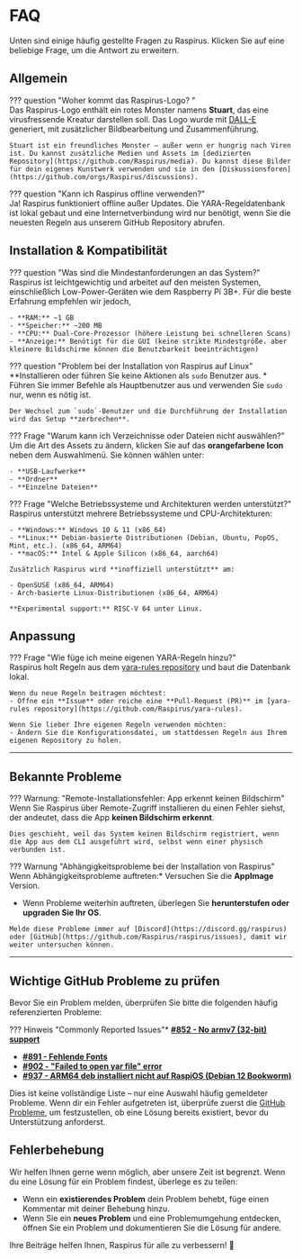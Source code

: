 # FAQ

Unten sind einige häufig gestellte Fragen zu Raspirus. Klicken Sie auf eine beliebige Frage, um die Antwort zu erweitern.

## Allgemein

??? question "Woher kommt das Raspirus-Logo? "\
Das Raspirus-Logo enthält ein rotes Monster namens **Stuart**, das eine virusfressende Kreatur darstellen soll. Das Logo wurde mit [DALL-E](https://openai.com/product/dall-e-2) generiert, mit zusätzlicher Bildbearbeitung und Zusammenführung.

```
Stuart ist ein freundliches Monster – außer wenn er hungrig nach Viren ist. Du kannst zusätzliche Medien und Assets im [dedizierten Repository](https://github.com/Raspirus/media). Du kannst diese Bilder für dein eigenes Kunstwerk verwenden und sie in den [Diskussionsforen](https://github.com/orgs/Raspirus/discussions).  
```

??? question "Kann ich Raspirus offline verwenden?"\
Ja! Raspirus funktioniert offline außer Updates. Die YARA-Regeldatenbank ist lokal gebaut und eine Internetverbindung wird nur benötigt, wenn Sie die neuesten Regeln aus unserem GitHub Repository abrufen.

## Installation & Kompatibilität

??? question "Was sind die Mindestanforderungen an das System?"\
Raspirus ist leichtgewichtig und arbeitet auf den meisten Systemen, einschließlich Low-Power-Geräten wie dem Raspberry Pi 3B+. Für die beste Erfahrung empfehlen wir jedoch,

```
- **RAM:** ~1 GB  
- **Speicher:** ~200 MB  
- **CPU:** Dual-Core-Prozessor (höhere Leistung bei schnelleren Scans)  
- **Anzeige:** Benötigt für die GUI (keine strikte Mindestgröße. aber kleinere Bildschirme können die Benutzbarkeit beeinträchtigen)  
```

??? question "Problem bei der Installation von Raspirus auf Linux"\
\*\*Installieren oder führen Sie keine Aktionen als `sudo` Benutzer aus. \* Führen Sie immer Befehle als Hauptbenutzer aus und verwenden Sie `sudo` nur, wenn es nötig ist.

```
Der Wechsel zum `sudo`-Benutzer und die Durchführung der Installation wird das Setup **zerbrechen**.  
```

??? Frage "Warum kann ich Verzeichnisse oder Dateien nicht auswählen?"\
Um die Art des Assets zu ändern, klicken Sie auf das **orangefarbene Icon** neben dem Auswahlmenü. Sie können wählen unter:

```
- **USB-Laufwerke**  
- **Ordner**  
- **Einzelne Dateien**  
```

??? Frage "Welche Betriebssysteme und Architekturen werden unterstützt?"\
Raspirus unterstützt mehrere Betriebssysteme und CPU-Architekturen:

```
- **Windows:** Windows 10 & 11 (x86_64)  
- **Linux:** Debian-basierte Distributionen (Debian, Ubuntu, PopOS, Mint, etc.). (x86_64, ARM64)  
- **macOS:** Intel & Apple Silicon (x86_64, aarch64)  

Zusätzlich Raspirus wird **inoffiziell unterstützt** am:  

- OpenSUSE (x86_64, ARM64)  
- Arch-basierte Linux-Distributionen (x86_64, ARM64)  

**Experimental support:** RISC-V 64 unter Linux.  
```

## Anpassung

??? Frage "Wie füge ich meine eigenen YARA-Regeln hinzu?"\
Raspirus holt Regeln aus dem [yara-rules repository](https://github.com/Raspirus/yara-rules) und baut die Datenbank lokal.

```
Wenn du neue Regeln beitragen möchtest:  
- Öffne ein **Issue** oder reiche eine **Pull-Request (PR)** im [yara-rules repository](https://github.com/Raspirus/yara-rules).  

Wenn Sie lieber Ihre eigenen Regeln verwenden möchten:  
- Ändern Sie die Konfigurationsdatei, um stattdessen Regeln aus Ihrem eigenen Repository zu holen.  
```

---

## Bekannte Probleme

??? Warnung: "Remote-Installationsfehler: App erkennt keinen Bildschirm"\
Wenn Sie Raspirus über Remote-Zugriff installieren du einen Fehler siehst, der andeutet, dass die App **keinen Bildschirm erkennt**.

```
Dies geschieht, weil das System keinen Bildschirm registriert, wenn die App aus dem CLI ausgeführt wird, selbst wenn einer physisch verbunden ist.  
```

??? Warnung "Abhängigkeitsprobleme bei der Installation von Raspirus"\
Wenn Abhängigkeitsprobleme auftreten:* Versuchen Sie die **AppImage** Version.
* Wenn Probleme weiterhin auftreten, überlegen Sie **herunterstufen oder upgraden Sie Ihr OS**.

```
Melde diese Probleme immer auf [Discord](https://discord.gg/raspirus) oder [GitHub](https://github.com/Raspirus/raspirus/issues), damit wir weiter untersuchen können.  
```

---

## Wichtige GitHub Probleme zu prüfen

Bevor Sie ein Problem melden, überprüfen Sie bitte die folgenden häufig referenzierten Probleme:

??? Hinweis "Commonly Reported Issues"* **[#852 - No armv7 (32-bit) support](https://github.com/Raspirus/raspirus/issues/852)**
* **[#891 - Fehlende Fonts](https://github.com/Raspirus/raspirus/issues/891)**
* **[#902 - "Failed to open yar file" error](https://github.com/Raspirus/raspirus/issues/902)**
* **[#937 - ARM64 deb installiert nicht auf RaspiOS (Debian 12 Bookworm)](https://github.com/Raspirus/raspirus/issues/937)**

Dies ist keine vollständige Liste – nur eine Auswahl häufig gemeldeter Probleme. Wenn dir ein Fehler aufgetreten ist, überprüfe zuerst die [GitHub Probleme](https://github.com/Raspirus/raspirus/issues), um festzustellen, ob eine Lösung bereits existiert, bevor du Unterstützung anforderst.

## Fehlerbehebung

Wir helfen Ihnen gerne wenn möglich, aber unsere Zeit ist begrenzt. Wenn du eine Lösung für ein Problem findest, überlege es zu teilen:

- Wenn ein **existierendes Problem** dein Problem behebt, füge einen Kommentar mit deiner Behebung hinzu.
- Wenn Sie ein **neues Problem** und eine Problemumgehung entdecken, öffnen Sie ein Problem und dokumentieren Sie die Lösung für andere.

Ihre Beiträge helfen Ihnen, Raspirus für alle zu verbessern! 🚀
